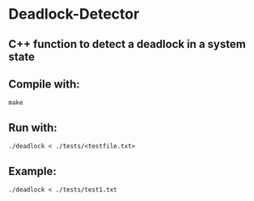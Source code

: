 # Deadlock-Detector
 C++ function to detect a deadlock in a system state
---
 ## Compile with:
 ```
 make
 ```
 
 ## Run with:
 ```
 ./deadlock < ./tests/<testfile.txt>
 ```
 ## Example:
 ```
 ./deadlock < ./tests/test1.txt
 ```

